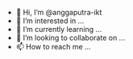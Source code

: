 - 👋 Hi, I’m @anggaputra-ikt
- 👀 I’m interested in ...
- 🌱 I’m currently learning ...
- 💞️ I’m looking to collaborate on ...
- 📫 How to reach me ...

<!---
anggaputra-ikt/anggaputra-ikt is a ✨ special ✨ repository because its `README.md` (this file) appears on your GitHub profile.
You can click the Preview link to take a look at your changes.
--->
